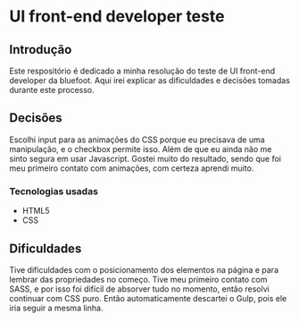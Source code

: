 # UI front-end developer teste

## Introdução
Este respositório é dedicado a minha resolução do teste de UI front-end developer da bluefoot. Aqui irei explicar as dificuldades e decisões tomadas durante este processo. 

## Decisões
Escolhi input para as animações do CSS porque eu precisava de uma manipulação, e o checkbox permite isso. Além de que eu ainda não me sinto segura em usar Javascript. Gostei muito do resultado, sendo que foi meu primeiro contato com animações, com certeza aprendi muito.

### Tecnologias usadas
- HTML5
- CSS

## Dificuldades
Tive dificuldades com o posicionamento dos elementos na página e para lembrar das propriedades no começo. Tive meu primeiro contato com SASS, e por isso foi difícil de absorver tudo no momento, então resolvi continuar com CSS puro. Então automaticamente descartei o Gulp, pois ele iria seguir a mesma linha. 
 
 
